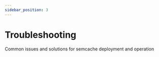 ```yaml
---
sidebar_position: 3
---
```


# Troubleshooting

Common issues and solutions for semcache deployment and operation
